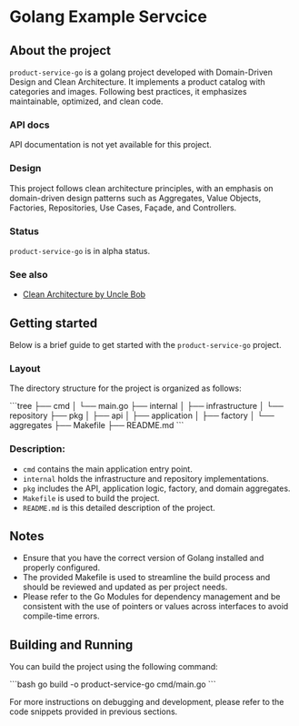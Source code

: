 # Golang Example Servcice

## About the project

`product-service-go` is a golang project developed with Domain-Driven Design and Clean Architecture. It implements a product catalog with categories and images. Following best practices, it emphasizes maintainable, optimized, and clean code.

### API docs

API documentation is not yet available for this project.

### Design

This project follows clean architecture principles, with an emphasis on domain-driven design patterns such as Aggregates, Value Objects, Factories, Repositories, Use Cases, Façade, and Controllers.

### Status

`product-service-go` is in alpha status.

### See also

* [Clean Architecture by Uncle Bob](https://blog.cleancoder.com/uncle-bob/2012/08/13/the-clean-architecture.html)

## Getting started

Below is a brief guide to get started with the `product-service-go` project.

### Layout

The directory structure for the project is organized as follows:

\```tree
├── cmd
│   └── main.go
├── internal
│   ├── infrastructure
│   └── repository
├── pkg
│   ├── api
│   ├── application
│   ├── factory
│   └── aggregates
├── Makefile
├── README.md
\```

### Description:

* `cmd` contains the main application entry point.
* `internal` holds the infrastructure and repository implementations.
* `pkg` includes the API, application logic, factory, and domain aggregates.
* `Makefile` is used to build the project.
* `README.md` is this detailed description of the project.

## Notes

* Ensure that you have the correct version of Golang installed and properly configured.
* The provided Makefile is used to streamline the build process and should be reviewed and updated as per project needs.
* Please refer to the Go Modules for dependency management and be consistent with the use of pointers or values across interfaces to avoid compile-time errors.

## Building and Running

You can build the project using the following command:

\```bash
go build -o product-service-go cmd/main.go
\```

For more instructions on debugging and development, please refer to the code snippets provided in previous sections.
